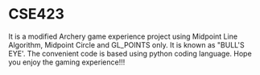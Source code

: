 # CSE423

It is a modified Archery game experience project using Midpoint Line Algorithm, Midpoint Circle and GL_POINTS only. It is known as "BULL'S EYE'. The convenient code is based using python coding language. Hope you enjoy the gaming experience!!!  
